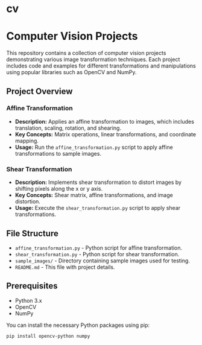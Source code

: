 # cv

# Computer Vision Projects

This repository contains a collection of computer vision projects demonstrating various image transformation techniques. Each project includes code and examples for different transformations and manipulations using popular libraries such as OpenCV and NumPy.

## Project Overview

### Affine Transformation
- **Description:** Applies an affine transformation to images, which includes translation, scaling, rotation, and shearing.
- **Key Concepts:** Matrix operations, linear transformations, and coordinate mapping.
- **Usage:** Run the `affine_transformation.py` script to apply affine transformations to sample images.

### Shear Transformation
- **Description:** Implements shear transformation to distort images by shifting pixels along the x or y axis.
- **Key Concepts:** Shear matrix, affine transformations, and image distortion.
- **Usage:** Execute the `shear_transformation.py` script to apply shear transformations.

## File Structure

- `affine_transformation.py` - Python script for affine transformation.
- `shear_transformation.py` - Python script for shear transformation.
- `sample_images/` - Directory containing sample images used for testing.
- `README.md` - This file with project details.

## Prerequisites

- Python 3.x
- OpenCV
- NumPy

You can install the necessary Python packages using pip:

```bash
pip install opencv-python numpy
